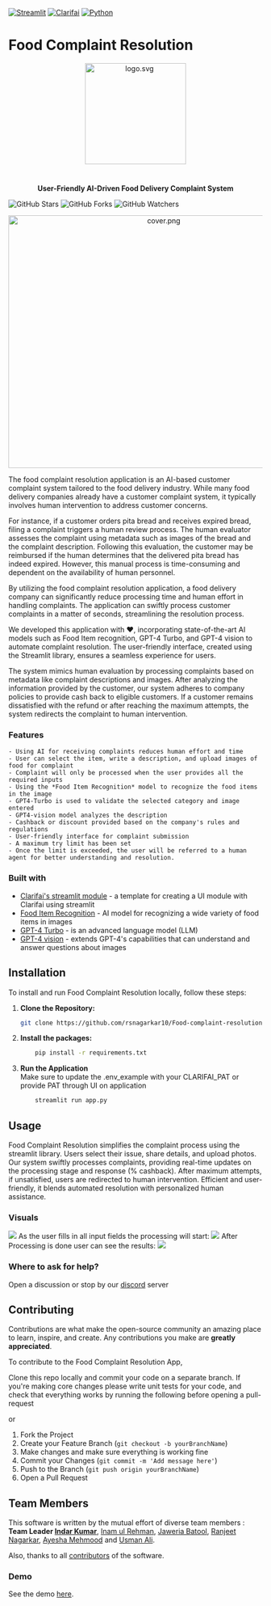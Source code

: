 [![Streamlit](https://img.shields.io/badge/Streamlit-1.30.0-brightgreen)](https://www.streamlit.io/)
[![Clarifai](https://img.shields.io/badge/Clarifai-9.10.4-blue)](https://www.clarifai.com/)
[![Python](https://img.shields.io/badge/Python-3.11.3-blue)](https://www.python.org/)

# Food Complaint Resolution
<p align="center">
  <a href="https://github.com/rsnagarkar10/Food-complaint-resolution-app"><img src="images/assets/logo.png" alt="logo.svg" height="200" width = "200"/></a>
</p>


#

<p align="center">
  <strong> User-Friendly AI-Driven Food Delivery Complaint System</strong>
</p>

![GitHub Stars](https://img.shields.io/github/stars/rsnagarkar10/Clarifai_ai_project?style=social)
![GitHub Forks](https://img.shields.io/github/forks/rsnagarkar10/Clarifai_ai_project?style=social)
![GitHub Watchers](https://img.shields.io/github/watchers/rsnagarkar10/Clarifai_ai_project?style=social)

<!-- ![](/images/cover.png) -->
<p align="center">
  <img src="images/assets/cover.png" alt="cover.png" width = "600" height = "500">
</p>

The food complaint resolution application is an AI-based customer complaint system tailored to the food delivery industry. While many food delivery companies already have a customer complaint system, it typically involves human intervention to address customer concerns.

For instance, if a customer orders pita bread and receives expired bread, filing a complaint triggers a human review process. The human evaluator assesses the complaint using metadata such as images of the bread and the complaint description. Following this evaluation, the customer may be reimbursed if the human determines that the delivered pita bread has indeed expired. However, this manual process is time-consuming and dependent on the availability of human personnel.

By utilizing the food complaint resolution application, a food delivery company can significantly reduce processing time and human effort in handling complaints. The application can swiftly process customer complaints in a matter of seconds, streamlining the resolution process.

We developed this application with ❤️, incorporating state-of-the-art AI models such as Food Item recognition, GPT-4 Turbo, and GPT-4 vision to automate complaint resolution. The user-friendly interface, created using the Streamlit library, ensures a seamless experience for users.

The system mimics human evaluation by processing complaints based on metadata like complaint descriptions and images. After analyzing the information provided by the customer, our system adheres to company policies to provide cash back to eligible customers. If a customer remains dissatisfied with the refund or after reaching the maximum attempts, the system redirects the complaint to human intervention.

### Features
    - Using AI for receiving complaints reduces human effort and time
    - User can select the item, write a description, and upload images of food for complaint
    - Complaint will only be processed when the user provides all the required inputs
    - Using the *Food Item Recognition* model to recognize the food items in the image
    - GPT4-Turbo is used to validate the selected category and image entered
    - GPT4-vision model analyzes the description
    - Cashback or discount provided based on the company's rules and regulations
    - User-friendly interface for complaint submission
    - A maximum try limit has been set
    - Once the limit is exceeded, the user will be referred to a human agent for better understanding and resolution.

### Built with
* [Clarifai's streamlit module](https://github.com/clarifai/module-template) - a template for creating a UI module with Clarifai using streamlit 
* [Food Item Recognition](https://clarifai.com/clarifai/main/models/food-item-recognition) - AI model for recognizing a wide variety of food items in images
* [GPT-4 Turbo](https://clarifai.com/openai/chat-completion/models/gpt-4-turbo) - is an advanced language model (LLM)
* [GPT-4 vision](https://clarifai.com/openai/chat-completion/models/gpt-4-vision) - extends GPT-4's capabilities that can understand and answer questions about images

## Installation

To install and run Food Complaint Resolution locally, follow these steps:

1. **Clone the Repository:**

    ```bash
    git clone https://github.com/rsnagarkar10/Food-complaint-resolution-app.git

    ```

2. **Install the packages:**

    ```bash
        pip install -r requirements.txt
    
    ```

3. **Run the Application**
<br>Make sure to update the .env_example with your CLARIFAI_PAT or provide PAT through UI on application
    ```bash
        streamlit run app.py
    
    ```

## Usage
Food Complaint Resolution simplifies the complaint process using the streamlit library. Users select their issue, share details, and upload photos. Our system swiftly processes complaints, providing real-time updates on the processing stage and response (% cashback). After maximum attempts, if unsatisfied, users are redirected to human intervention. Efficient and user-friendly, it blends automated resolution with personalized human assistance. 

### Visuals
![](/images/assets/app_tour.png)
As the user fills in all input fields the processing will start:
![](/images/assets/Input.png)
After Processing is done user can see the results:
![](/images/assets/output.png)

### Where to ask for help?
Open a discussion or stop by our [discord](https://discord.gg/n58UfpCX) server

## Contributing 

Contributions are what make the open-source community an amazing place to learn, inspire, and create. Any contributions you make are **greatly appreciated**.

To contribute to the Food Complaint Resolution App, 

Clone this repo locally and commit your code on a separate branch.
If you're making core changes please write unit tests for your code, and check that everything works by running the following before opening a pull-request

or 

1. Fork the Project
2. Create your Feature Branch (`git checkout -b yourBranchName`)
3. Make changes and make sure everything is working fine
4. Commit your Changes (`git commit -m 'Add message here'`)
5. Push to the Branch (`git push origin yourBranchName`)
6. Open a Pull Request

## Team Members
This software is written by the mutual effort of diverse team members :
**Team Leader [Indar Kumar](https://www.linkedin.com/in/indarkarhana/)**,
[Inam ul Rehman](https://www.linkedin.com/in/inamulrehman/),
[Jaweria Batool](https://www.linkedin.com/in/jaweria-batool/),
[Ranjeet Nagarkar](https://www.linkedin.com/in/ranjeet-nagarkar-772060104/),
[Ayesha Mehmood](https://www.linkedin.com/in/ayesha-mehmood-9264a228b/) and
[Usman Ali](https://www.linkedin.com/in/usmaneali/).

Also, thanks to all [contributors](https://github.com/rsnagarkar10/Food-complaint-resolution-app/graphs/contributors) of the software.

### Demo
See the demo [here](/).
